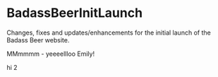 # BadassBeerInitLaunch
Changes, fixes and updates/enhancements for the initial launch of the Badass Beer website.



MMmmmm - yeeeellloo Emily!

hi 2 
